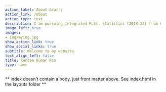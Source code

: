```yaml
---
action_label: About &rarr;
action_link: /about
action_type: text
description: I am pursuing Integrated M.Sc. Statistics (2018-23) from Central University Of Rajasthan, Rajasthan, India. I would be posting some blogs and projects in this website. Stay connected! 
image_left: true
images:
- img/myimg.jpg
show_action_link: true
show_social_links: true
subtitle: Welcome to my website.
text_align_left: false
title: Kundan Kumar Rao
type: home
---
```


** index doesn't contain a body, just front matter above.
See index.html in the layouts folder **
